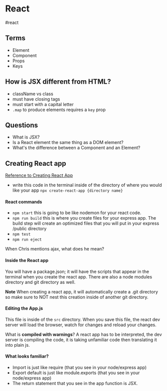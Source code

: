 # React
#react

## Terms
- Element
- Component
- Props
- Keys

## How is JSX different from HTML?
- className vs class
- must have closing tags
- must start with a capital letter
- `.map` to produce elements requires a `key` prop

## Questions 
- What is JSX?
- Is a React element the same thing as a DOM element?
- What's the difference between a Component and an Element?

## Creating React app
[Reference to Creating React App](https://github.com/facebook/create-react-app)
- write this code in the terminal inside of the directory of where you would like your app  `npx create-react-app {directory name}`

#### React commands
- `npm start` this is going to be like nodemon for your react code.
- `npm run build` this is where you create files for your express app. The build step will create an optimized files that you will put in your express /public directory 
- `npm test`
- `npm run eject`

When Chris mentions ajax, what does he mean? 

#### Inside the React app
You will have a package.json; it will have the scripts that appear in the terminal when you create the react app. There are also a node modules directory and git directory as well.

**Note** When creating a react app, it will automatically create a .git directory so make sure to NOT nest this creation inside of another git directory. 

#### Editing the App.js
This file is inside of the `src` directory. When you save this file, the react dev server will load the browser, watch for changes and reload your changes.

What is **compiled with warnings**? A react app has to be interpreted, the dev server is compiling the code, it is taking unfamiliar code then translating it into plain js. 

#### What looks familiar?
- Import is just like require (that you see in your node/express app)
- Export default is just like module.exports (that you see in your node/express app)
- The return statement that you see in the app function is JSX. 








